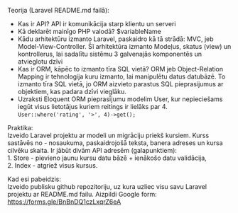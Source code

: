 Teorija (Laravel README.md failā):  
- Kas ir API? 
API ir komunikācija starp klientu un serveri  
- Kā deklarēt mainīgo PHP valodā?
$variableName  
- Kādu arhitektūru izmanto Laravel, paskaidro kā tā strādā:
MVC, jeb Model-View-Controller. Šī arhitektūra izmanto Modeļus, skatus (view) un kontrollerus, lai sadalītu sistēmu 3 galvenajās komponentēs un atvieglotu dzīvi  
- Kas ir ORM, kāpēc to izmanto tīra SQL vietā?
ORM jeb Object-Relation Mapping ir tehnologija kuru izmanto, lai manipulētu datus datubāzē. To izmanto tīra SQL vietā, jo ORM aizvieto parastus SQL pieprasijumus ar objektiem, kas padara dzīvi vieglāku.  
- Uzraksti Eloquent ORM pieprasījumu modelim User, kur nepieciešams iegūt visus lietotājus kuriem reitings ir lielāks par 4. 
    `User::where('rating', '>', 4)->get();`

Praktika:  
	Izveido Laravel projektu ar modeli un migrāciju priekš kursiem. Kurss sastāvēs no - nosaukuma, paskaidrojošā teksta, banera adreses un kursa cilvēku skaita. Ir jābūt divām API adresēm (galapunktiem):   
    1. Store - pievieno jaunu kursu datu bāzē + ienākošo datu validācija,  
    2. Index - atgriež visus kursus.  

Kad esi pabeidzis:  
	Izveido publisku github repozitoriju, uz kura uzliec visu savu Laravel projektu ar README.md failu. Aizpildi Google form: https://forms.gle/BnBnDQ1czLxqrZ6eA
